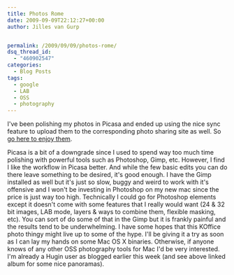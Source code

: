 ```yaml
---
title: Photos Rome
date: 2009-09-09T22:12:27+00:00
author: Jilles van Gurp


permalink: /2009/09/09/photos-rome/
dsq_thread_id:
  - "460902547"
categories:
  - Blog Posts
tags:
  - google
  - LAB
  - OSS
  - photography
---
```

I've been polishing my photos in Picasa and ended up using the nice sync feature to upload them to the corresponding photo sharing site as well. So [go here to enjoy them](http://picasaweb.google.com/jillesvangurp/StQuentinLaPoterieRomeAndMarseille?feat=directlink).

Picasa is a bit of a downgrade since I used to spend way too much time polishing with powerful tools such as Photoshop, Gimp, etc. However, I find I like the workflow in Picasa better. And while the few basic edits you can do there leave something to be desired, it's good enough. I have the Gimp installed as well but it's just so slow, buggy and weird to work with it's offensive and I won't be investing in Photoshop on my new mac since the price is just way too high. Technically I could go for Photoshop elements except it doesn't come with some features that I really would want (24 & 32 bit images, LAB mode, layers & ways to combine them, flexible masking, etc). You can sort of do some of that in the Gimp but it is frankly painful and the results tend to be underwhelming. I have some hopes that this KOffice photo thingy might live up to some of the hype. I'll be giving it a try as soon as I can lay my hands on some Mac OS X binaries. Otherwise, if anyone knows of any other OSS photography tools for Mac I'd be very interested. I'm already a Hugin user as blogged earlier this week (and see above linked album for some nice panoramas).